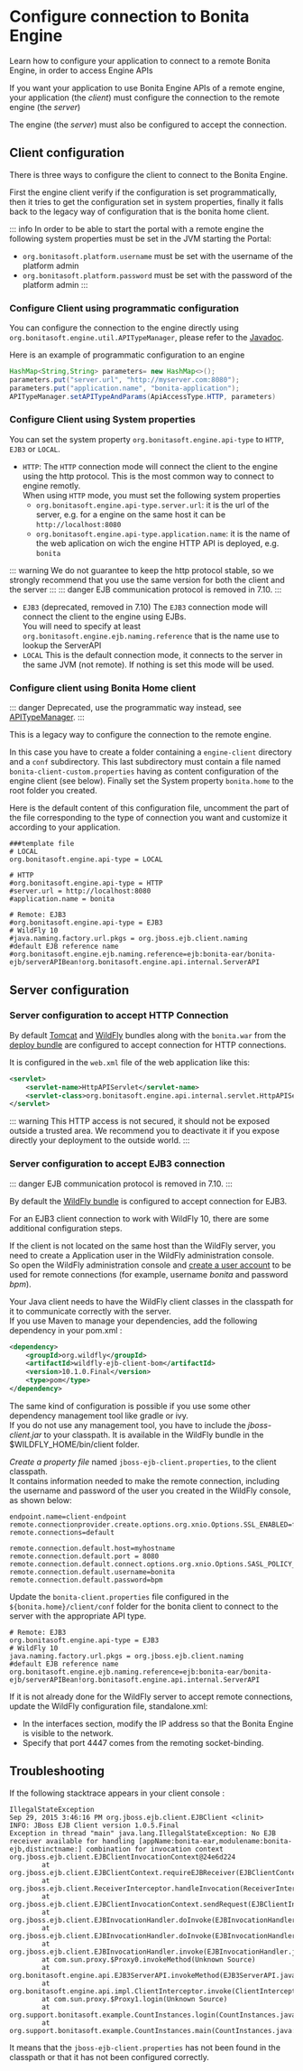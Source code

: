 # Configure connection to Bonita Engine

Learn how to configure your application to connect to a remote Bonita Engine, in order to access Engine APIs

If you want your application to use Bonita Engine APIs of a remote engine, your application (the *client*)
must configure the connection to the remote engine (the *server*)

The engine (the *server*) must also be configured to accept the connection.

<a id="client_config" />

## Client configuration

There is three ways to configure the client to connect to the Bonita Engine.

First the engine client verify if the configuration is set programmatically,
then it tries to get the configuration set in system properties, finally it falls back to the legacy way of configuration that is the bonita home client.

::: info
In order to be able to start the portal with a remote engine the following system properties must be set in the JVM starting the Portal:
 * `org.bonitasoft.platform.username` must be set with the username of the platform admin
 * `org.bonitasoft.platform.password` must be set with the password of the platform admin
:::

### Configure Client using programmatic configuration
You can configure the connection to the engine directly using `org.bonitasoft.engine.util.APITypeManager`, please refer to the [Javadoc](http://documentation.bonitasoft.com/javadoc/api/${varVersion}/org/bonitasoft/engine/util/APITypeManager.html).

Here is an example of programmatic configuration to an engine

```java
HashMap<String,String> parameters= new HashMap<>();
parameters.put("server.url", "http://myserver.com:8080");
parameters.put("application.name", "bonita-application");
APITypeManager.setAPITypeAndParams(ApiAccessType.HTTP, parameters)
```

### Configure Client using System properties
You can set the system property `org.bonitasoft.engine.api-type` to `HTTP`, `EJB3` or `LOCAL`.
 * `HTTP`:
   The `HTTP` connection mode will connect the client to the engine using the http protocol. This is the most common way to connect to engine remotly.  
   When using `HTTP` mode, you must set the following system properties
   * `org.bonitasoft.engine.api-type.server.url`: it is the url of the server, e.g. for a engine on the same host it can be `http://localhost:8080`
   * `org.bonitasoft.engine.api-type.application.name`: it is the name of the web aplication on wich the engine HTTP API is deployed, e.g. `bonita`

::: warning
We do not guarantee to keep the http protocol stable, so we strongly recommend that you use the same version for both
the client and the server
:::
::: danger
EJB communication protocol is removed in 7.10.
:::

 * `EJB3` (deprecated, removed in 7.10)
   The `EJB3` connection mode will connect the client to the engine using EJBs.  
   You will need to specify at least `org.bonitasoft.engine.ejb.naming.reference` that is the name use to lookup the ServerAPI
 * `LOCAL`
    This is the default connection mode, it connects to the server in the same JVM (not remote). If nothing is set this mode will be used.

### Configure client using Bonita Home client

::: danger
Deprecated, use the programmatic way instead, see [APITypeManager](http://documentation.bonitasoft.com/javadoc/api/${varVersion}/org/bonitasoft/engine/util/APITypeManager.html).
:::

This is a legacy way to configure the connection to the remote engine.

In this case you have to create a folder containing a `engine-client` directory and a `conf` subdirectory.
This last subdirectory must contain a file named `bonita-client-custom.properties` having as content configuration of the engine client (see below).
Finally set the System property `bonita.home` to the root folder you created.

Here is the default content of this configuration file, uncomment the part of the file corresponding to the type of connection you want and customize it according to your application.
```properties
###template file
# LOCAL
org.bonitasoft.engine.api-type = LOCAL

# HTTP
#org.bonitasoft.engine.api-type = HTTP
#server.url = http://localhost:8080
#application.name = bonita

# Remote: EJB3
#org.bonitasoft.engine.api-type = EJB3
# WildFly 10
#java.naming.factory.url.pkgs = org.jboss.ejb.client.naming
#default EJB reference name
#org.bonitasoft.engine.ejb.naming.reference=ejb:bonita-ear/bonita-ejb/serverAPIBean!org.bonitasoft.engine.api.internal.ServerAPI
```


## Server configuration

### Server configuration to accept HTTP Connection

By default [Tomcat](tomcat-bundle.md) and [WildFly](wildfly-bundle.md) bundles along with the `bonita.war` from the [deploy bundle](deploy-bundle.md) are configured to accept connection for HTTP connections.

It is configured in the `web.xml` file of the web application like this:

```xml
<servlet>
    <servlet-name>HttpAPIServlet</servlet-name>
    <servlet-class>org.bonitasoft.engine.api.internal.servlet.HttpAPIServlet</servlet-class>
</servlet>
```

::: warning
This HTTP access  is not secured, it should not be exposed outside a trusted area. We recommend you to deactivate it if you expose directly your deployment to the outside world.
:::

### Server configuration to accept EJB3 connection

::: danger
EJB communication protocol is removed in 7.10.
:::

By default the [WildFly bundle](wildfly-bundle.md) is configured to accept connection for EJB3.

For an EJB3 client connection to work with WildFly 10, there are some additional configuration steps.

If the client is not located on the same host than the WildFly server, you need to create a Application user in the WildFly administration console.  
So open the WildFly administration console and [create a user account](https://docs.jboss.org/author/display/WFLY10/add-user+utility) to be used for remote connections (for example, username _bonita_ and password _bpm_).  

Your Java client needs to have the WildFly client classes in the classpath for it to communicate correctly with the server.  
If you use Maven to manage your dependencies, add the following dependency in your pom.xml :

```xml
<dependency>
    <groupId>org.wildfly</groupId>
    <artifactId>wildfly-ejb-client-bom</artifactId>
    <version>10.1.0.Final</version>
    <type>pom</type>
</dependency>
```

The same kind of configuration is possible if you use some other dependency management tool like gradle or ivy.  
If you do not use any management tool, you have to include the _jboss-client.jar_ to your classpath. It is available in the WildFly bundle in the $WILDFLY_HOME/bin/client folder.

*Create a property file* named `jboss-ejb-client.properties`, to the client classpath.  
It contains information needed to make the remote connection, including the username and password of the user you created in the WildFly console, as shown below:

```
endpoint.name=client-endpoint
remote.connectionprovider.create.options.org.xnio.Options.SSL_ENABLED=false
remote.connections=default

remote.connection.default.host=myhostname
remote.connection.default.port = 8080
remote.connection.default.connect.options.org.xnio.Options.SASL_POLICY_NOANONYMOUS=false
remote.connection.default.username=bonita
remote.connection.default.password=bpm
```

Update the `bonita-client.properties` file configured in the `${bonita.home}/client/conf` folder for the bonita client to connect to the server with the appropriate API type.

```
# Remote: EJB3
org.bonitasoft.engine.api-type = EJB3
# WildFly 10
java.naming.factory.url.pkgs = org.jboss.ejb.client.naming
#default EJB reference name
org.bonitasoft.engine.ejb.naming.reference=ejb:bonita-ear/bonita-ejb/serverAPIBean!org.bonitasoft.engine.api.internal.ServerAPI
```

If it is not already done for the WildFly server to accept remote connections, update the WildFly configuration file, standalone.xml:
* In the interfaces section, modify the IP address so that the Bonita Engine is visible to the network.
* Specify that port 4447 comes from the remoting socket-binding.

## Troubleshooting

If the following stacktrace appears in your client console :
```
IllegalStateException
Sep 29, 2015 3:46:16 PM org.jboss.ejb.client.EJBClient <clinit>
INFO: JBoss EJB Client version 1.0.5.Final
Exception in thread "main" java.lang.IllegalStateException: No EJB receiver available for handling [appName:bonita-ear,modulename:bonita-ejb,distinctname:] combination for invocation context org.jboss.ejb.client.EJBClientInvocationContext@24e6d224
        at org.jboss.ejb.client.EJBClientContext.requireEJBReceiver(EJBClientContext.java:584)
        at org.jboss.ejb.client.ReceiverInterceptor.handleInvocation(ReceiverInterceptor.java:119)
        at org.jboss.ejb.client.EJBClientInvocationContext.sendRequest(EJBClientInvocationContext.java:181)
        at org.jboss.ejb.client.EJBInvocationHandler.doInvoke(EJBInvocationHandler.java:136)
        at org.jboss.ejb.client.EJBInvocationHandler.doInvoke(EJBInvocationHandler.java:121)
        at org.jboss.ejb.client.EJBInvocationHandler.invoke(EJBInvocationHandler.java:104)
        at com.sun.proxy.$Proxy0.invokeMethod(Unknown Source)
        at org.bonitasoft.engine.api.EJB3ServerAPI.invokeMethod(EJB3ServerAPI.java:68)
        at org.bonitasoft.engine.api.impl.ClientInterceptor.invoke(ClientInterceptor.java:86)
        at com.sun.proxy.$Proxy1.login(Unknown Source)
        at org.support.bonitasoft.example.CountInstances.login(CountInstances.java:127)
        at org.support.bonitasoft.example.CountInstances.main(CountInstances.java:90)
```

It means that the `jboss-ejb-client.properties` has not been found in the classpath or that it has not been configured correctly.
